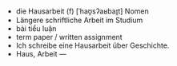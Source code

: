 - die Hausarbeit (f)	[ˈhaʊ̯sʔaʁbaɪ̯t]	Nomen
- Längere schriftliche Arbeit im Studium
- bài tiểu luận
- term paper / written assignment
- Ich schreibe eine Hausarbeit über Geschichte.
- Haus, Arbeit	—